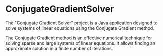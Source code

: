 # ConjugateGradientSolver
The "Conjugate Gradient Solver" project is a Java application designed to solve systems of linear equations using the Conjugate Gradient method.  

The Conjugate Gradient method is an effective numerical technique for solving sparse and large systems of linear equations. It allows finding an approximate solution in a finite number of iterations.
